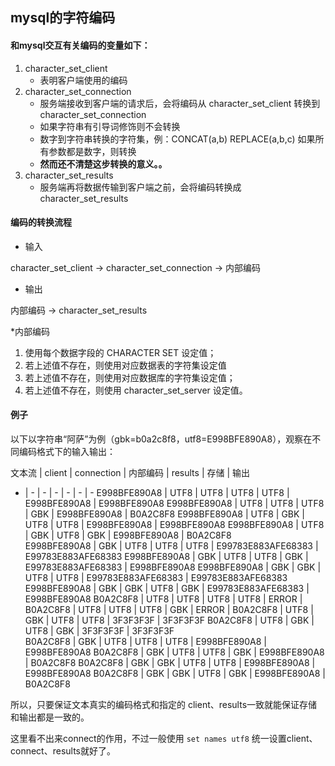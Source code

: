 ## mysql的字符编码

#### 和mysql交互有关编码的变量如下：
1. character_set_client
    * 表明客户端使用的编码
1. character_set_connection
    * 服务端接收到客户端的请求后，会将编码从 character_set_client 转换到 character_set_connection
    * 如果字符串有引导词修饰则不会转换
    * 数字到字符串转换的字符集，例：CONCAT(a,b) REPLACE(a,b,c) 如果所有参数都是数字，则转换
    * **然而还不清楚这步转换的意义。。**
1. character_set_results
    * 服务端再将数据传输到客户端之前，会将编码转换成 character_set_results
#### 编码的转换流程
* 输入

character_set_client -> character_set_connection -> 内部编码

* 输出

内部编码 -> character_set_results

*内部编码

1. 使用每个数据字段的 CHARACTER SET 设定值； 
1. 若上述值不存在，则使用对应数据表的字符集设定值 
1. 若上述值不存在，则使用对应数据库的字符集设定值； 
1. 若上述值不存在，则使用 character_set_server 设定值。

#### 例子
以下以字符串“阿萨”为例（gbk=b0a2c8f8，utf8=E998BFE890A8），观察在不同编码格式下的输入输出：

文本流 | client | connection | 内部编码 | results | 存储 | 输出
- | - | - | - | - | - | - 
E998BFE890A8 | UTF8 | UTF8 | UTF8 | UTF8 | E998BFE890A8 | E998BFE890A8 
E998BFE890A8 | UTF8 | UTF8 | UTF8 | GBK | E998BFE890A8 | B0A2C8F8 
E998BFE890A8 | UTF8 | GBK | UTF8 | UTF8 | E998BFE890A8 | E998BFE890A8 
E998BFE890A8 | UTF8 | GBK | UTF8 | GBK | E998BFE890A8 | B0A2C8F8  
E998BFE890A8 | GBK | UTF8 | UTF8 | UTF8 | E99783E883AFE68383 | E99783E883AFE68383 
E998BFE890A8 | GBK | UTF8 | UTF8 | GBK | E99783E883AFE68383 | E998BFE890A8 
E998BFE890A8 | GBK | GBK | UTF8 | UTF8 | E99783E883AFE68383 | E99783E883AFE68383 
E998BFE890A8 | GBK | GBK | UTF8 | GBK | E99783E883AFE68383 | E998BFE890A8 
B0A2C8F8 | UTF8 | UTF8 | UTF8 | UTF8 | ERROR |
B0A2C8F8 | UTF8 | UTF8 | UTF8 | GBK | ERROR |
B0A2C8F8 | UTF8 | GBK | UTF8 | UTF8 | 3F3F3F3F | 3F3F3F3F 
B0A2C8F8 | UTF8 | GBK | UTF8 | GBK | 3F3F3F3F | 3F3F3F3F  
B0A2C8F8 | GBK | UTF8 | UTF8 | UTF8 | E998BFE890A8 | E998BFE890A8 
B0A2C8F8 | GBK | UTF8 | UTF8 | GBK | E998BFE890A8 | B0A2C8F8 
B0A2C8F8 | GBK | GBK | UTF8 | UTF8 | E998BFE890A8 | E998BFE890A8 
B0A2C8F8 | GBK | GBK | UTF8 | GBK | E998BFE890A8 | B0A2C8F8 

所以，只要保证文本真实的编码格式和指定的 client、results一致就能保证存储和输出都是一致的。

这里看不出来connect的作用，不过一般使用 ````set names utf8```` 统一设置client、connect、results就好了。


